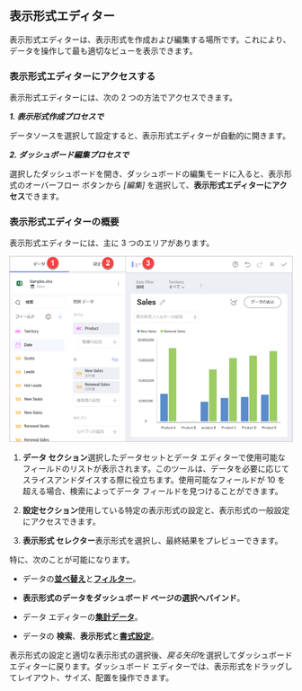 ## 表示形式エディター

表示形式エディターは、表示形式を作成および編集する場所です。これにより、データを操作して最も適切なビューを表示できます。

### 表示形式エディターにアクセスする

表示形式エディターには、次の 2 つの方法でアクセスできます。

***1. 表示形式作成プロセスで***

データソースを選択して設定すると、表示形式エディターが自動的に開きます。

***2. ダッシュボード編集プロセスで***

選択したダッシュボードを開き、ダッシュボードの編集モードに入ると、表示形式のオーバーフロー ボタンから *[編集]* を選択して、**表示形式エディターにアクセス**できます。

### 表示形式エディターの概要

表示形式エディターには、主に 3 つのエリアがあります。

<img src="images/visualization-editor-panes.png" alt="Panes of the Visualization editor" width="800"/>

  1. **データ セクション**選択したデータセットとデータ エディターで使用可能なフィールドのリストが表示されます。このツールは、データを必要に応じてスライスアンドダイスする際に役立ちます。使用可能なフィールドが 10 を超える場合、検索によってデータ フィールドを見つけることができます。

  2. **設定セクション**使用している特定の表示形式の設定と、表示形式の一般設定にアクセスできます。

  3. **表示形式 セレクター**表示形式を選択し、最終結果をプレビューできます。

特に、次のことが可能になります。

  - データの[**並べ替え**](~/jp/data-visualizations/fields/sort-by-field.html)と[**フィルター**](~/jp/filters/visualization-filters.html)。

  - **表示形式のデータをダッシュボード ページの選択へバインド**。

  - データ エディターの[**集計データ**](~/jp/data-visualizations/fields/field-settings.html)。

  - データの **検索**、**表示形式**と[**書式設定**](~/jp/data-visualizations/fields/conditional-formatting.html)。

表示形式の設定と適切な表示形式の選択後、*戻る矢印*を選択してダッシュボード エディターに戻ります。ダッシュボード エディターでは、表示形式をドラッグしてレイアウト、サイズ、配置を操作できます。